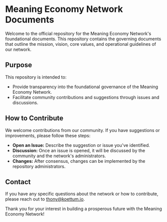 # Meaning Economy Network Documents

Welcome to the official repository for the Meaning Economy Network's foundational documents. This repository contains the governing documents that outline the mission, vision, core values, and operational guidelines of our network.

## Purpose

This repository is intended to:
- Provide transparency into the foundational governance of the Meaning Economy Network.
- Facilitate community contributions and suggestions through issues and discussions.

## How to Contribute

We welcome contributions from our community. If you have suggestions or improvements, please follow these steps:
- **Open an Issue:** Describe the suggestion or issue you've identified.
- **Discussion:** Once an issue is opened, it will be discussed by the community and the network's administrators.
- **Changes:** After consensus, changes can be implemented by the repository administrators.

## Contact

If you have any specific questions about the network or how to contribute, please reach out to thony@koettum.io.

Thank you for your interest in building a prosperous future with the Meaning Economy Network!
